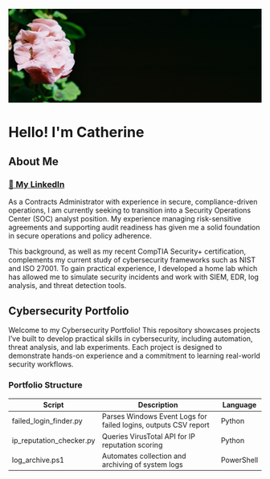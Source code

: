 ![Banner](images/flower-banner.jpeg)

# Hello! I'm Catherine

## About Me

### [💼 My LinkedIn](https://www.linkedin.com/in/03271111/)

<p> As a Contracts Administrator with experience in secure, compliance-driven operations, I am currently seeking to transition into a Security Operations Center (SOC) analyst position. My experience managing risk-sensitive agreements and supporting audit readiness has given me a solid foundation in secure operations and policy adherence. </p>

<p> This background, as well as my recent CompTIA Security+ certification, complements my current study of cybersecurity frameworks such as NIST and ISO 27001. To gain practical experience, I developed a home lab which has allowed me to simulate security incidents and work with SIEM, EDR, log analysis, and threat detection tools. </p>

## Cybersecurity Portfolio

<p>Welcome to my Cybersecurity Portfolio! This repository showcases projects I’ve built to develop practical skills in cybersecurity, including automation, threat analysis, and lab experiments. Each project is designed to demonstrate hands-on experience and a commitment to learning real-world security workflows.</p>

### Portfolio Structure

| Script                   | Description                                                     | Language   |
| ------------------------ | --------------------------------------------------------------- | ---------- |
| failed_login_finder.py   | Parses Windows Event Logs for failed logins, outputs CSV report | Python     |
| ip_reputation_checker.py | Queries VirusTotal API for IP reputation scoring                | Python     |
| log_archive.ps1          | Automates collection and archiving of system logs               | PowerShell |

